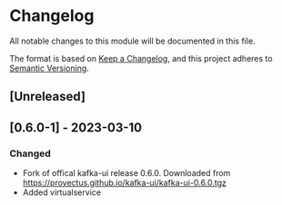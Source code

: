 # Changelog

All notable changes to this module will be documented in this file.

The format is based on [Keep a Changelog](https://keepachangelog.com/en/1.0.0/),
and this project adheres to [Semantic Versioning](https://semver.org/spec/v2.0.0.html).

## [Unreleased]

## [0.6.0-1] - 2023-03-10
### Changed
- Fork of offical kafka-ui release 0.6.0. Downloaded from https://provectus.github.io/kafka-ui/kafka-ui-0.6.0.tgz
- Added virtualservice
